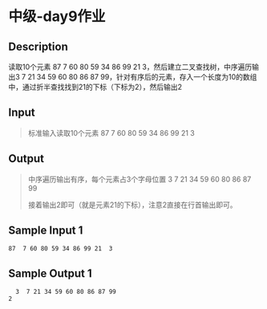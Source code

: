 # 中级-day9作业

## Description

读取10个元素 87  7 60 80 59 34 86 99 21  3，然后建立二叉查找树，中序遍历输出3  7 21 34 59 60 80 86 87 99，针对有序后的元素，存入一个长度为10的数组中，通过折半查找找到21的下标（下标为2），然后输出2

## Input

> 标准输入读取10个元素 87  7 60 80 59 34 86 99 21  3

## Output

> 中序遍历输出有序，每个元素占3个字母位置
> 3  7 21 34 59 60 80 86 87 99
>
> 接着输出2即可（就是元素21的下标），注意2直接在行首输出即可。

## Sample Input 1

```text
87  7 60 80 59 34 86 99 21  3
```

## Sample Output 1

```text
  3  7 21 34 59 60 80 86 87 99
2
```
